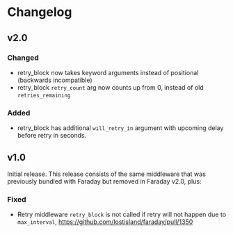 # Changelog

## v2.0

### Changed

* retry_block now takes keyword arguments instead of positional (backwards incompatible)
* retry_block `retry_count` arg now counts up from 0, instead of old `retries_remaining`

### Added

* retry_block has additional `will_retry_in` argument with upcoming delay before retry in seconds.

## v1.0

Initial release.
This release consists of the same middleware that was previously bundled with Faraday but removed in Faraday v2.0, plus:

### Fixed

*  Retry middleware `retry_block` is not called if retry will not happen due to `max_interval`, https://github.com/lostisland/faraday/pull/1350
